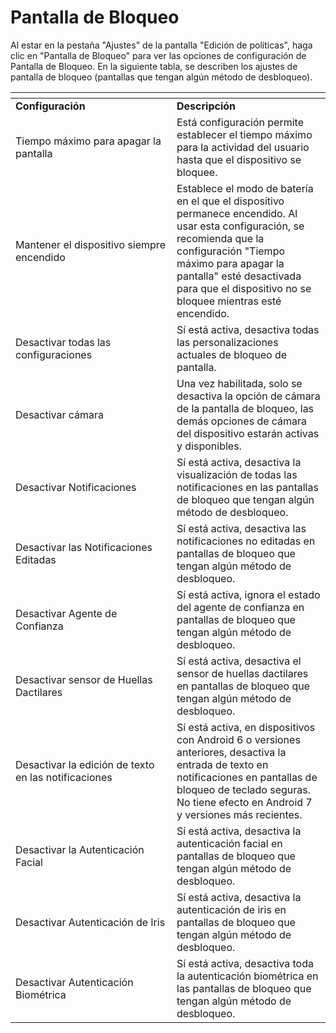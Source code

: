 # Pantalla de Bloqueo

Al estar en la pestaña "Ajustes" de la pantalla "Edición de políticas", haga clic en "Pantalla de Bloqueo" para ver las opciones de configuración de Pantalla de Bloqueo. En la siguiente tabla, se describen los ajustes de pantalla de bloqueo (pantallas que tengan algún método de desbloqueo).

<table data-header-hidden><thead><tr><th width="242"></th><th></th></tr></thead><tbody><tr><td><strong>Configuración</strong></td><td><strong>Descripción</strong></td></tr><tr><td>Tiempo máximo para apagar la pantalla</td><td>Está configuración permite establecer el tiempo máximo para la actividad del usuario hasta que el dispositivo se bloquee.</td></tr><tr><td>Mantener el dispositivo siempre encendido</td><td>Establece el modo de batería en el que el dispositivo permanece encendido. Al usar esta configuración, se recomienda que la configuración "Tiempo máximo para apagar la pantalla" esté desactivada para que el dispositivo no se bloquee mientras esté encendido.</td></tr><tr><td>Desactivar todas las configuraciones</td><td>Sí está activa, desactiva todas las personalizaciones actuales de bloqueo de pantalla.</td></tr><tr><td>Desactivar cámara</td><td>Una vez habilitada, solo se desactiva la opción de cámara de la pantalla de bloqueo, las demás opciones de cámara del dispositivo estarán activas y disponibles.</td></tr><tr><td>Desactivar Notificaciones</td><td>Sí está activa, desactiva la visualización de todas las notificaciones en las pantallas de bloqueo que tengan algún método de desbloqueo.</td></tr><tr><td>Desactivar las Notificaciones Editadas</td><td>Sí está activa, desactiva las notificaciones no editadas en pantallas de bloqueo que tengan algún método de desbloqueo.</td></tr><tr><td>Desactivar Agente de Confianza</td><td>Sí está activa, ignora el estado del agente de confianza en pantallas de bloqueo que tengan algún método de desbloqueo.</td></tr><tr><td>Desactivar sensor de Huellas Dactilares</td><td>Sí está activa, desactiva el sensor de huellas dactilares en pantallas de bloqueo que tengan algún método de desbloqueo.</td></tr><tr><td>Desactivar la edición de texto en las notificaciones</td><td>Sí está activa, en dispositivos con Android 6 o versiones anteriores, desactiva la entrada de texto en notificaciones en pantallas de bloqueo de teclado seguras. No tiene efecto en Android 7 y versiones más recientes.</td></tr><tr><td>Desactivar la Autenticación Facial</td><td>Sí está activa, desactiva la autenticación facial en pantallas de bloqueo que tengan algún método de desbloqueo.</td></tr><tr><td>Desactivar Autenticación de Iris</td><td>Sí está activa, desactiva la autenticación de iris en pantallas de bloqueo que tengan algún método de desbloqueo.</td></tr><tr><td>Desactivar Autenticación Biométrica</td><td>Sí está activa, desactiva toda la autenticación biométrica en las pantallas de bloqueo que tengan algún método de desbloqueo.</td></tr></tbody></table>
